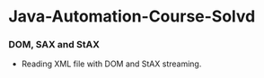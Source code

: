 # Java-Automation-Course-Solvd

### DOM, SAX and StAX

* Reading XML file with DOM and StAX streaming.